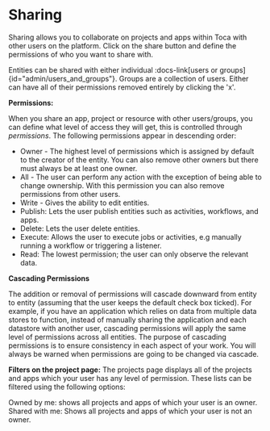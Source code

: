 # Sharing

Sharing allows you to collaborate on projects and apps within Toca with other users on the platform. Click on the share button and define the permissions of who you want to share with.

Entities can be shared with either individual :docs-link[users or groups]{id="admin/users_and_groups"}. Groups are a collection of users. Either can have all of their permissions removed entirely by clicking the 'x'.

**Permissions:** 

When you share an app, project or resource with other users/groups, you can define what level of access they will get, this is controlled through _permissions_.
The following permissions appear in descending order:

- Owner - The highest level of permissions which is assigned by default to the creator of the entity. You can also remove other owners but there must always be at least one owner.
- All - The user can perform any action with the exception of being able to change ownership. With this permission you can also remove permissions from other users.
- Write - Gives the ability to edit entities.
- Publish: Lets the user publish entities such as activities, workflows, and apps.
- Delete: Lets the user delete entities.
- Execute: Allows the user to execute jobs or activities, e.g manually running a workflow or triggering a listener.
- Read: The lowest permission; the user can only observe the relevant data.

**Cascading Permissions**

The addition or removal of permissions will cascade downward from entity to entity (assuming that the user keeps the default check box ticked). For example, if you have an application which relies on data from multiple data stores to function, instead of manually sharing the application and each datastore with another user, cascading permissions will apply the same level of permissions across all entities. The purpose of cascading permissions is to ensure consistency in each aspect of your work. You will always be warned when permissions are going to be changed via cascade.

**Filters on the project page:**
The projects page displays all of the projects and apps which your user has any level of permission. These lists can be filtered using the following options:

Owned by me: shows all projects and apps of which your user is an owner.
Shared with me: Shows all projects and apps of which your user is not an owner.
